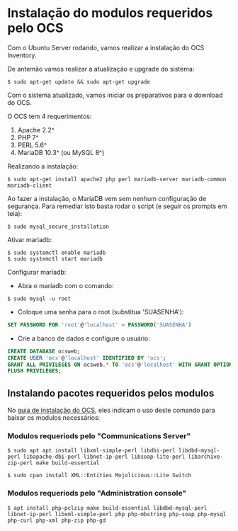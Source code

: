 # Instalação do modulos requeridos pelo OCS

Com o Ubuntu Server rodando, vamos realizar a instalação do OCS Inventory.

De antemão vamos realizar a atualização e upgrade do sistema:

```console
$ sudo apt-get update && sudo apt-get upgrade
```

Com o sistema atualizado, vamos iniciar os preparativos para o download do OCS.

O OCS tem 4 requerimentos:

1. Apache 2.2^
2. PHP 7^
3. PERL 5.6^
4. MariaDB 10.3^ (ou MySQL 8^)

Realizando a instalação:

```console
$ sudo apt-get install apache2 php perl mariadb-server mariadb-common mariadb-client
```

Ao fazer a instalação, o MariaDB vem sem nenhum configuração de segurança. Para remediar isto basta rodar o script (e seguir os prompts em tela):

```console
$ sudo mysql_secure_installation
```

Ativar mariadb:
```console
$ sudo systemctl enable mariadb
$ sudo systemctl start mariadb
```

Configurar mariadb:

- Abra o mariadb com o comando:
```console
$ sudo mysql -u root
```

- Coloque uma senha para o root (substitua 'SUASENHA'):
```sql
SET PASSWORD FOR 'root'@'localhost' = PASSWORD('SUASENHA')
```

- Crie a banco de dados e configure o usuário:
```sql
CREATE DATABASE ocsweb;
CREATE USER 'ocs'@'localhost' IDENTIFIED BY 'ocs';
GRANT ALL PRIVILEGES ON ocsweb.* TO 'ocs'@'localhost' WITH GRANT OPTION;
FLUSH PRIVILEGES;
```

## Instalando pacotes requeridos pelos modulos

No [guia de instalação do OCS](https://wiki.ocsinventory-ng.org/03.Basic-documentation/Setting-up-a-OCS-Inventory-Server/#setting-up-ocs-inventory-server), eles indicam o uso deste comando para baixar os modulos necessários:

### Modulos requeriods pelo "Communications Server"

```console
$ sudo apt apt install libxml-simple-perl libdbi-perl libdbd-mysql-perl libapache-dbi-perl libnet-ip-perl libsoap-lite-perl libarchive-zip-perl make build-essential

$ sudo cpan install XML::Entities Mojolicious::Lite Switch
```
### Modulos requeriods pelo "Administration console"

```console
$ apt install php-pclzip make build-essential libdbd-mysql-perl libnet-ip-perl libxml-simple-perl php php-mbstring php-soap php-mysql php-curl php-xml php-zip php-gd
```


